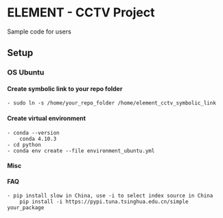 # ELEMENT - CCTV Project

Sample code for users

## Setup

### OS Ubuntu
#### Create symbolic link to your repo folder
    - sudo ln -s /home/your_repo_folder /home/element_cctv_symbolic_link

#### Create virtual environment
    - conda --version
        conda 4.10.3
    - cd python
    - conda env create --file environment_ubuntu.yml

#### Misc

#### FAQ
    - pip install slow in China, use -i to select index source in China
        pip install -i https://pypi.tuna.tsinghua.edu.cn/simple your_package
